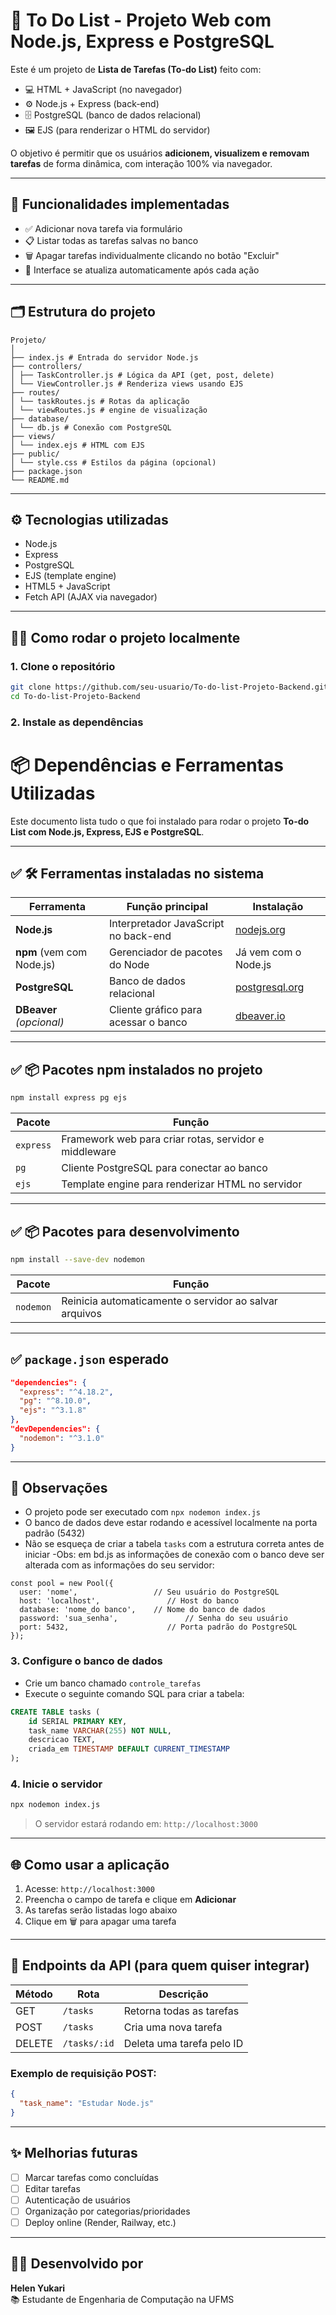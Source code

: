 
# 📝 To Do List - Projeto Web com Node.js, Express e PostgreSQL

Este é um projeto de **Lista de Tarefas (To-do List)** feito com:

- 💻 HTML + JavaScript (no navegador)
- ⚙️ Node.js + Express (back-end)
- 🗄️ PostgreSQL (banco de dados relacional)
- 🖼️ EJS (para renderizar o HTML do servidor)

O objetivo é permitir que os usuários **adicionem, visualizem e removam tarefas** de forma dinâmica, com interação 100% via navegador.

---

## 📌 Funcionalidades implementadas

- ✅ Adicionar nova tarefa via formulário
- 📋 Listar todas as tarefas salvas no banco
- 🗑️ Apagar tarefas individualmente clicando no botão "Excluir"
- 🔄 Interface se atualiza automaticamente após cada ação

---

## 🗂 Estrutura do projeto

```
Projeto/
│
├── index.js # Entrada do servidor Node.js
├── controllers/
│ ├── TaskController.js # Lógica da API (get, post, delete)
│ └── ViewController.js # Renderiza views usando EJS
├── routes/
│ └── taskRoutes.js # Rotas da aplicação
│ └── viewRoutes.js # engine de visualização
├── database/
│ └── db.js # Conexão com PostgreSQL
├── views/
│ └── index.ejs # HTML com EJS
├── public/
│ └── style.css # Estilos da página (opcional)
├── package.json
└── README.md
```

---

## ⚙️ Tecnologias utilizadas

- Node.js
- Express
- PostgreSQL
- EJS (template engine)
- HTML5 + JavaScript
- Fetch API (AJAX via navegador)

---

## 🧑‍💻 Como rodar o projeto localmente

### 1. Clone o repositório

```bash
git clone https://github.com/seu-usuario/To-do-list-Projeto-Backend.git
cd To-do-list-Projeto-Backend
```

### 2. Instale as dependências

# 📦 Dependências e Ferramentas Utilizadas

Este documento lista tudo o que foi instalado para rodar o projeto **To-do List com Node.js, Express, EJS e PostgreSQL**.

---

## ✅ 🛠 Ferramentas instaladas no sistema

| Ferramenta         | Função principal                                 | Instalação                        |
|--------------------|--------------------------------------------------|-----------------------------------|
| **Node.js**        | Interpretador JavaScript no back-end             | [nodejs.org](https://nodejs.org) |
| **npm** (vem com Node.js) | Gerenciador de pacotes do Node            | Já vem com o Node.js             |
| **PostgreSQL**     | Banco de dados relacional                        | [postgresql.org](https://www.postgresql.org/download/) |
| **DBeaver** *(opcional)* | Cliente gráfico para acessar o banco       | [dbeaver.io](https://dbeaver.io) |

---

## ✅ 📦 Pacotes npm instalados no projeto

```bash
npm install express pg ejs
```

| Pacote             | Função                                                  |
|--------------------|----------------------------------------------------------|
| `express`          | Framework web para criar rotas, servidor e middleware    |
| `pg`               | Cliente PostgreSQL para conectar ao banco                |
| `ejs`              | Template engine para renderizar HTML no servidor         |

---

## ✅ 📦 Pacotes para desenvolvimento

```bash
npm install --save-dev nodemon
```

| Pacote             | Função                                                  |
|--------------------|----------------------------------------------------------|
| `nodemon`          | Reinicia automaticamente o servidor ao salvar arquivos   |

---

## ✅ `package.json` esperado

```json
"dependencies": {
  "express": "^4.18.2",
  "pg": "^8.10.0",
  "ejs": "^3.1.8"
},
"devDependencies": {
  "nodemon": "^3.1.0"
}
```

---

## 🧠 Observações

- O projeto pode ser executado com `npx nodemon index.js`
- O banco de dados deve estar rodando e acessível localmente na porta padrão (5432)
- Não se esqueça de criar a tabela `tasks` com a estrutura correta antes de iniciar
-Obs: em bd.js as informações de conexão com o banco deve ser alterada com as informações do seu servidor:
```
const pool = new Pool({
  user: 'nome',                 // Seu usuário do PostgreSQL
  host: 'localhost',               // Host do banco
  database: 'nome_do banco',    // Nome do banco de dados
  password: 'sua_senha',               // Senha do seu usuário
  port: 5432,                      // Porta padrão do PostgreSQL
});
```

### 3. Configure o banco de dados

- Crie um banco chamado `controle_tarefas`
- Execute o seguinte comando SQL para criar a tabela:

```sql
CREATE TABLE tasks (
    id SERIAL PRIMARY KEY,
    task_name VARCHAR(255) NOT NULL,
    descricao TEXT,
    criada_em TIMESTAMP DEFAULT CURRENT_TIMESTAMP
);
```

### 4. Inicie o servidor

```bash
npx nodemon index.js
```

> O servidor estará rodando em: `http://localhost:3000`

---

## 🌐 Como usar a aplicação

1. Acesse: `http://localhost:3000`
2. Preencha o campo de tarefa e clique em **Adicionar**
3. As tarefas serão listadas logo abaixo
4. Clique em 🗑️ para apagar uma tarefa

---

## 🔗 Endpoints da API (para quem quiser integrar)

| Método | Rota         | Descrição                     |
|--------|--------------|-------------------------------|
| GET    | `/tasks`     | Retorna todas as tarefas      |
| POST   | `/tasks`     | Cria uma nova tarefa          |
| DELETE | `/tasks/:id` | Deleta uma tarefa pelo ID     |

### Exemplo de requisição POST:

```json
{
  "task_name": "Estudar Node.js"
}
```

---

## ✨ Melhorias futuras

- [ ] Marcar tarefas como concluídas
- [ ] Editar tarefas
- [ ] Autenticação de usuários
- [ ] Organização por categorias/prioridades
- [ ] Deploy online (Render, Railway, etc.)

---

## 👩‍💻 Desenvolvido por

**Helen Yukari**  
📚 Estudante de Engenharia de Computação na UFMS  
